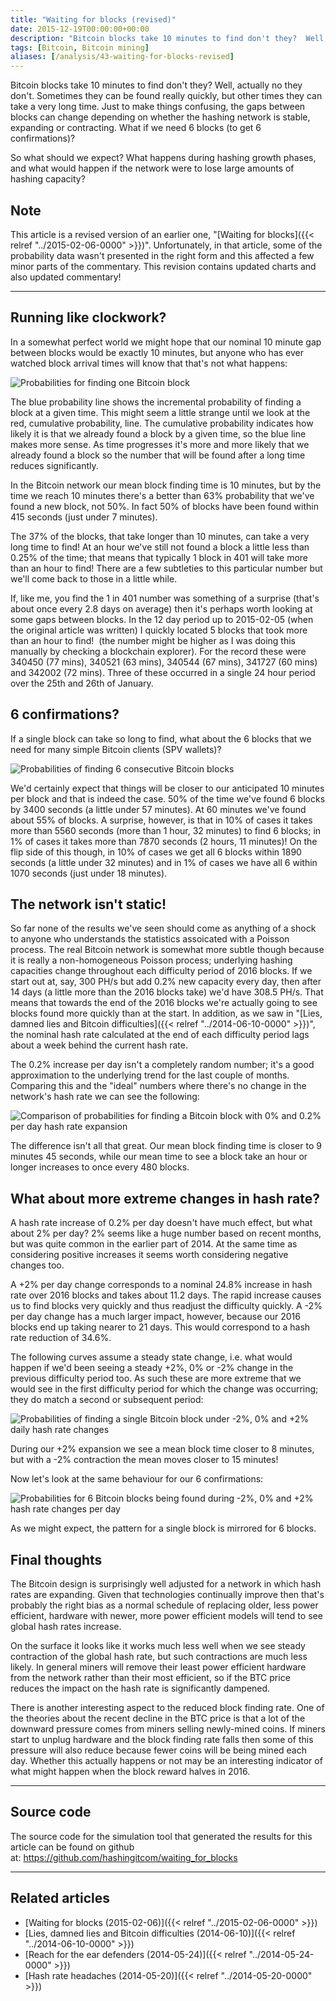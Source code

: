 ```yaml
---
title: "Waiting for blocks (revised)"
date: 2015-12-19T00:00:00+00:00
description: "Bitcoin blocks take 10 minutes to find don't they?  Well, actually no they don't.  Sometimes they can be found really quickly, but other times they can take a very long time.  Just to make things confusing, the gaps between blocks can change depending on whether the hashing network is stable, expanding or contracting.  What if we need 6 blocks (to get 6 confirmations)?  So what should we expect? What happens during hashing growth phases, and what would happen if the network were to lose large amounts of hashing capacity?"
tags: [Bitcoin, Bitcoin mining]
aliases: [/analysis/43-waiting-for-blocks-revised]
---
```

Bitcoin blocks take 10 minutes to find don't they?  Well, actually no
they don't.  Sometimes they can be found really quickly, but other times
they can take a very long time.  Just to make things confusing, the gaps
between blocks can change depending on whether the hashing network is
stable, expanding or contracting.  What if we need 6 blocks (to get 6
confirmations)?

So what should we expect?  What happens during hashing growth phases, and
what would happen if the network were to lose large amounts of hashing
capacity?

## Note

This article is a revised version of an earlier one,
"[Waiting for blocks]({{< relref "../2015-02-06-0000" >}})".
Unfortunately, in that article, some of the probability data wasn't
presented in the right form and this affected a few minor parts of the
commentary.  This revision contains updated charts and also updated
commentary!

---

## Running like clockwork?

In a somewhat perfect world we might hope that our nominal 10 minute gap
between blocks would be exactly 10 minutes, but anyone who has ever
watched block arrival times will know that that's not what happens:

![Probabilities for finding one Bitcoin block](./1b_single.png)

The blue probability line shows the incremental probability of finding a
block at a given time.  This might seem a little strange until we look at
the red, cumulative probability, line.  The cumulative probability
indicates how likely it is that we already found a block by a given
time, so the blue line makes more sense.  As time progresses it's more
and more likely that we already found a block so the number that will be
found after a long time reduces significantly.

In the Bitcoin network our mean block finding time is 10 minutes, but by
the time we reach 10 minutes there's a better than 63% probability that
we've found a new block, not 50%.  In fact 50% of blocks have been found
within 415 seconds (just under 7 minutes).

The 37% of the blocks, that take longer than 10 minutes, can take a very
long time to find!  At an hour we've still not found a block a little
less than 0.25% of the time; that means that typically 1 block in 401
will take more than an hour to find!  There are a few subtleties to this
particular number but we'll come back to those in a little while.

If, like me, you find the 1 in 401 number was something of a surprise
(that's about once every 2.8 days on average) then it's perhaps worth
looking at some gaps between blocks.  In the 12 day period up to
2015-02-05 (when the original article was written) I quickly located 5
blocks that took more than an hour to find!  (the number might be higher
as I was doing this manually by checking a blockchain explorer).  For the
record these were 340450 (77 mins), 340521 (63 mins), 340544 (67 mins),
341727 (60 mins) and 342002 (72 mins).  Three of these occurred in a
single 24 hour period over the 25th and 26th of January.

## 6 confirmations?

If a single block can take so long to find, what about the 6 blocks that
we need for many simple Bitcoin clients (SPV wallets)?

![Probabilities of finding 6 consecutive Bitcoin blocks](./6b_single.png)

We'd certainly expect that things will be closer to our anticipated 10
minutes per block and that is indeed the case.  50% of the time we've
found 6 blocks by 3400 seconds (a little under 57 minutes).  At 60
minutes we've found about 55% of blocks.  A surprise, however, is that
in 10% of cases it takes more than 5560 seconds (more than 1 hour, 32
minutes) to find 6 blocks; in 1% of cases it takes more than 7870
seconds (2 hours, 11 minutes)!  On the flip side of this though, in 10%
of cases we get all 6 blocks within 1890 seconds (a little under 32
minutes) and in 1% of cases we have all 6 within 1070 seconds (just
under 18 minutes).

## The network isn't static!

So far none of the results we've seen should come as anything of a
shock to anyone who understands the statistics assoicated with a Poisson
process.  The real Bitcoin network is somewhat more subtle though because
it is really a non-homogeneous Poisson process; underlying hashing
capacities change throughout each difficulty period of 2016 blocks.  If
we start out at, say, 300 PH/s but add 0.2% new capacity every day, then
after 14 days (a little more than the 2016 blocks take) we'd have 308.5
PH/s.  That means that towards the end of the 2016 blocks we're actually
going to see blocks found more quickly than at the start.  In addition,
as we saw in "[Lies, damned lies and Bitcoin difficulties]({{< relref "../2014-06-10-0000" >}})",
the nominal hash rate calculated at the end of each difficulty period
lags about a week behind the current hash rate.

The 0.2% increase per day isn't a completely random number; it's a
good approximation to the underlying trend for the last couple of
months.  Comparing this and the "ideal" numbers where there's no
change in the network's hash rate we can see the following:

![Comparison of probabilities for finding a Bitcoin block with 0% and 0.2% per day hash rate expansion](./1b_double.png)

The difference isn't all that great.  Our mean block finding time is
closer to 9 minutes 45 seconds, while our mean time to see a block take
an hour or longer increases to once every 480 blocks.

## What about more extreme changes in hash rate?

A hash rate increase of 0.2% per day doesn't have much effect, but what
about 2% per day?  2% seems like a huge number based on recent months,
but was quite common in the earlier part of 2014.  At the same time as
considering positive increases it seems worth considering negative
changes too.

A +2% per day change corresponds to a nominal 24.8% increase in hash
rate over 2016 blocks and takes about 11.2 days.  The rapid increase
causes us to find blocks very quickly and thus readjust the difficulty
quickly.  A -2% per day change has a much larger impact, however, because
our 2016 blocks end up taking nearer to 21 days.  This would correspond
to a hash rate reduction of 34.6%.

The following curves assume a steady state change, i.e.  what would
happen if we'd been seeing a steady +2%, 0% or -2% change in the
previous difficulty period too.  As such these are more extreme that we
would see in the first difficulty period for which the change was
occurring; they do match a second or subsequent period:

![Probabilities of finding a single Bitcoin block under -2%, 0% and +2% daily hash rate changes](./1b_triple.png)

During our +2% expansion we see a mean block time closer to 8 minutes,
but with a -2% contraction the mean moves closer to 15 minutes!

Now let's look at the same behaviour for our 6 confirmations:

![Probabilities for 6 Bitcoin blocks being found during -2%, 0% and +2% hash rate changes per day](./6b_triple.png)

As we might expect, the pattern for a single block is mirrored for 6
blocks.

## Final thoughts

The Bitcoin design is surprisingly well adjusted for a network in which
hash rates are expanding.  Given that technologies continually improve
then that's probably the right bias as a normal schedule of replacing
older, less power efficient, hardware with newer, more power efficient
models will tend to see global hash rates increase.

On the surface it looks like it works much less well when we see steady
contraction of the global hash rate, but such contractions are much less
likely.  In general miners will remove their least power efficient
hardware from the network rather than their most efficient, so if the
BTC price reduces the impact on the hash rate is significantly dampened.

There is another interesting aspect to the reduced block finding rate.
One of the theories about the recent decline in the BTC price is that a
lot of the downward pressure comes from miners selling newly-mined
coins.  If miners start to unplug hardware and the block finding rate
falls then some of this pressure will also reduce because fewer coins
will be being mined each day.  Whether this actually happens or not may
be an interesting indicator of what might happen when the block reward
halves in 2016.

---

## Source code

The source code for the simulation tool that generated the results for
this article can be found on github at: <https://github.com/hashingitcom/waiting_for_blocks>

---

## Related articles

- [Waiting for blocks (2015-02-06)]({{< relref "../2015-02-06-0000" >}})
- [Lies, damned lies and Bitcoin difficulties (2014-06-10)]({{< relref "../2014-06-10-0000" >}})
- [Reach for the ear defenders (2014-05-24)]({{< relref "../2014-05-24-0000" >}})
- [Hash rate headaches (2014-05-20)]({{< relref "../2014-05-20-0000" >}})

